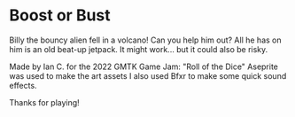 # Boost or Bust

Billy the bouncy alien fell in a volcano! Can you help him out? All he has on him is an old beat-up jetpack. It might work... but it could also be risky.

Made by Ian C. for the 2022 GMTK Game Jam: "Roll of the Dice"
Aseprite was used to make the art assets
I also used Bfxr to make some quick sound effects.

Thanks for playing!
